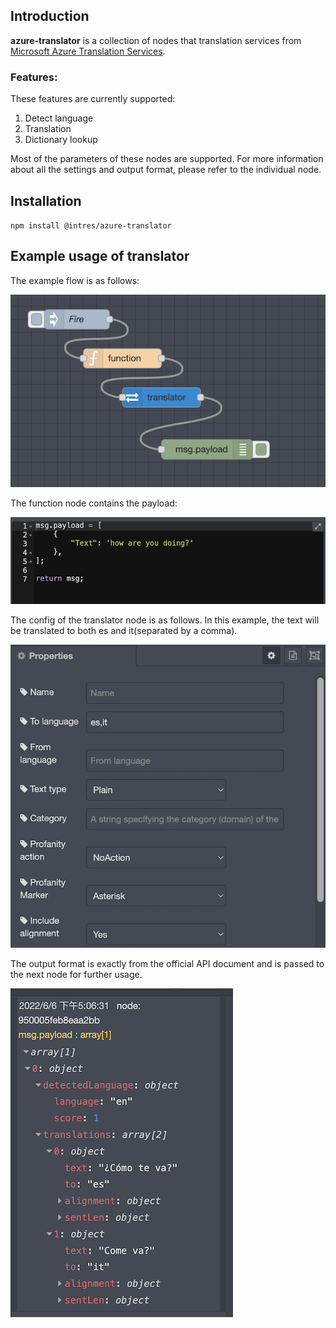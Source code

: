 ## Introduction
**azure-translator** is a collection of nodes that translation services from [Microsoft Azure Translation Services](https://docs.microsoft.com/en-us/azure/cognitive-services/translator/translator-overview).

### Features:
These features are currently supported:
1. Detect language
2. Translation
3. Dictionary lookup

Most of the parameters of these nodes are supported. For more information about all the settings and output format, please refer to the individual node.

## Installation
`npm install @intres/azure-translator`
## Example usage of translator
The example flow is as follows:

![Example flow](https://github.com/uwtintres/azure-translator/blob/main/img/flow.png?raw=true)

The function node contains the payload:

![Payload](https://github.com/uwtintres/azure-translator/blob/main/img/payload.png?raw=true)

The config of the translator node is as follows. In this example, the text will be translated to both es and it(separated by a comma).

![Config](https://github.com/uwtintres/azure-translator/blob/main/img/config.png?raw=true)

The output format is exactly from the official API document and is passed to the next node for further usage.

![Result](https://github.com/uwtintres/azure-translator/blob/main/img/result.png?raw=true)
